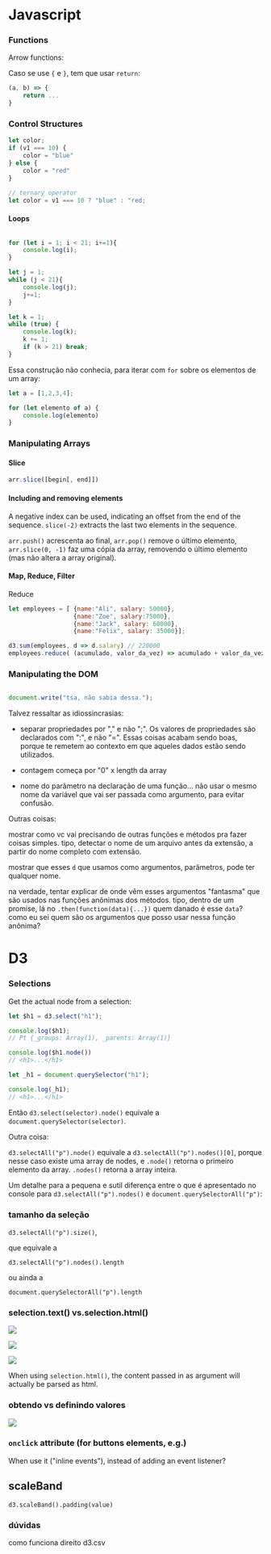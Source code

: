 # Javascript

### Functions

Arrow functions:

Caso se use `{` e `}`, tem que usar `return`:

```js
(a, b) => {
    return ...
}
```

### Control Structures

```javascript
let color;
if (v1 === 10) {
    color = "blue"
} else {
    color = "red"
}

// ternary operator
let color = v1 === 10 ? "blue" : "red;
```

#### Loops

```javascript

for (let i = 1; i < 21; i+=1){
    console.log(i);
}

let j = 1;
while (j < 21){
    console.log(j);
    j+=1;
}

let k = 1;
while (true) {
    console.log(k);
    k += 1;
    if (k > 21) break;
}
```

Essa construção não conhecia, para iterar com `for` sobre os elementos de um array:

```js
let a = [1,2,3,4];

for (let elemento of a) {
    console.log(elemento)
}

```

### Manipulating Arrays

#### Slice

```js
arr.slice([begin[, end]])
```

#### Including and removing elements

A negative index can be used, indicating an offset from the end of the sequence. `slice(-2)` extracts the last two elements in the sequence.

`arr.push()` acrescenta ao final, 
`arr.pop()` remove o último elemento,
`arr.slice(0, -1)` faz uma cópia da array, removendo o último elemento (mas não altera a array original).

#### Map, Reduce, Filter

Reduce

```js
let employees = [ {name:"Ali", salary: 50000},
                  {name:"Zoe", salary:75000},
                  {name:"Jack", salary: 60000},
                  {name:"Felix", salary: 35000}];

d3.sum(employees, d => d.salary) // 220000
employees.reduce( (acumulado, valor_da_vez) => acumulado + valor_da_vez.salary, 0)

```


### Manipulating the DOM

```javascript

document.write("tsa, não sabia dessa.");

```

Talvez ressaltar as idiossincrasias: 

* separar propriedades por "," e não ";". Os valores de propriedades são declarados com ":", e não "=". Essas coisas acabam sendo boas, porque te remetem ao contexto em que aqueles dados estão sendo utilizados.

* contagem começa por "0" x length da array

* nome do parâmetro na declaração de uma função... não usar o mesmo nome da variável que vai ser passada como argumento, para evitar confusão.

Outras coisas:

mostrar como vc vai precisando de outras funções e métodos pra fazer coisas simples. tipo, detectar o nome de um arquivo antes da extensão, a partir do nome completo com extensão.

mostrar que esses `d` que usamos como argumentos, parâmetros, pode ter qualquer nome.

na verdade, tentar explicar de onde vêm esses argumentos "fantasma" que são usados nas funções anônimas dos métodos. tipo, dentro de um promise, lá no `.then(function(data){...})` quem danado é esse `data`? como eu sei quem são os argumentos que posso usar nessa função anônima?

# D3

### Selections

Get the actual node from a selection:

```js
let $h1 = d3.select("h1");

console.log($h1);
// Pt {_groups: Array(1), _parents: Array(1)}

console.log($h1.node())
// <h1>...</h1>

let _h1 = document.querySelector("h1");

console.log(_h1);
// <h1>...</h1>

```

Então `d3.select(selector).node()` equivale a `document.querySelector(selector)`.

Outra coisa:

`d3.selectAll("p").node()` equivale a `d3.selectAll("p").nodes()[0]`, porque nesse caso existe uma array de nodes, e `.node()` retorna o primeiro elemento da array. `.nodes()` retorna a array inteira.

Um detalhe para a pequena e sutil diferença entre o que é apresentado no console para `d3.selectAll("p").nodes()` e `document.querySelectorAll("p")`:


### tamanho da seleção

`d3.selectAll("p").size()`,

que equivale a

`d3.selectAll("p").nodes().length`

ou ainda a 

`document.querySelectorAll("p").length`


### selection.text() vs.selection.html()

![](JS_d3_reference_02.PNG)

![](JS_d3_reference_02text.PNG)

![](JS_d3_reference_02html.PNG)

When using `selection.html()`, the content passed in as argument will actually be parsed as html.

### obtendo vs definindo valores

![](JS_d3_reference_03.PNG)

### `onclick` attribute (for buttons elements, e.g.)

When use it ("inline events"), instead of adding an event listener?

## scaleBand

`d3.scaleBand().padding(value)`

### dúvidas

como funciona direito d3.csv